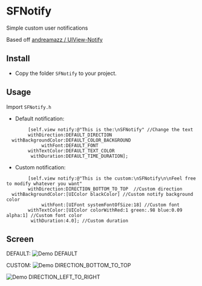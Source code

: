 SFNotify
=============

Simple custom user notifications

Based off [andreamazz / UIView-Notify](https://github.com/andreamazz/UIView-Notify)

Install
--------------------
* Copy the folder ```SFNotify``` to your project.

Usage
--------------------
Import ```SFNotify.h```

* Default notification:

```		objc
	    [self.view notify:@"This is the:\nSFNotify" //Change the text
        withDirection:DEFAULT_DIRECTION
  withBackgroundColor:DEFAULT_COLOR_BACKGROUND
             withFont:DEFAULT_FONT
        withTextColor:DEFAULT_TEXT_COLOR
         withDuration:DEFAULT_TIME_DURATION];
```

* Custom notification:

```		objc
        [self.view notify:@"This is the custom:\nSFNotify\n\nFeel free to modify whatever you want"
        withDirection:DIRECTION_BOTTOM_TO_TOP  //Custom direction
  withBackgroundColor:[UIColor blackColor] //Custom notify background color
             withFont:[UIFont systemFontOfSize:18] //Custom font
        withTextColor:[UIColor colorWithRed:1 green:.98 blue:0.09 alpha:1] //Custom font color
         withDuration:4.0]; //Custom duration
```

Screen
--------------------

DEFAULT:
![Demo DEFAULT](https://raw.github.com/sferrini/SFNotify/master/Demo/Demo/Screen/DEFAULT.gif)

CUSTOM:
![Demo DIRECTION_BOTTOM_TO_TOP](https://raw.github.com/sferrini/SFNotify/master/Demo/Demo/Screen/DIRECTION_BOTTOM_TO_TOP.gif)

![Demo DIRECTION_LEFT_TO_RIGHT](https://raw.github.com/sferrini/SFNotify/master/Demo/Demo/Screen/DIRECTION_LEFT_TO_RIGHT.gif)